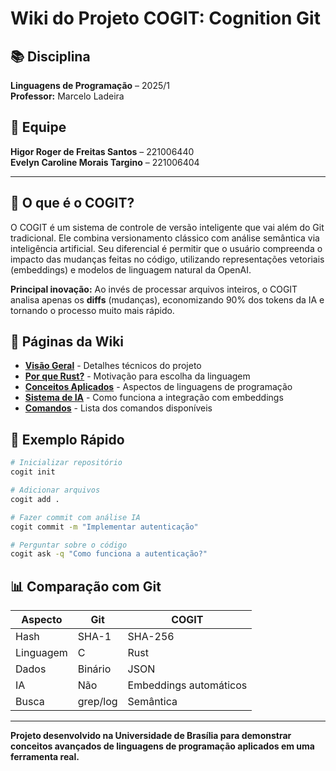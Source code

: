 # Wiki do Projeto COGIT: Cognition Git

## 📚 Disciplina

**Linguagens de Programação** – 2025/1  
**Professor:** Marcelo Ladeira

## 👥 Equipe

**Higor Roger de Freitas Santos** – 221006440  
**Evelyn Caroline Morais Targino** – 221006404

---

## 🎯 O que é o COGIT?

O COGIT é um sistema de controle de versão inteligente que vai além do Git tradicional. Ele combina versionamento clássico com análise semântica via inteligência artificial. Seu diferencial é permitir que o usuário compreenda o impacto das mudanças feitas no código, utilizando representações vetoriais (embeddings) e modelos de linguagem natural da OpenAI.

**Principal inovação:** Ao invés de processar arquivos inteiros, o COGIT analisa apenas os **diffs** (mudanças), economizando 90% dos tokens da IA e tornando o processo muito mais rápido.

## 📖 Páginas da Wiki

- **[Visão Geral](Visao-Geral)** - Detalhes técnicos do projeto
- **[Por que Rust?](Por-que-Rust)** - Motivação para escolha da linguagem
- **[Conceitos Aplicados](Conceitos-Aplicados)** - Aspectos de linguagens de programação
- **[Sistema de IA](Sistema-IA)** - Como funciona a integração com embeddings
- **[Comandos](Comandos)** - Lista dos comandos disponíveis

## 🚀 Exemplo Rápido

```bash
# Inicializar repositório
cogit init

# Adicionar arquivos
cogit add .

# Fazer commit com análise IA
cogit commit -m "Implementar autenticação"

# Perguntar sobre o código
cogit ask -q "Como funciona a autenticação?"
```

## 📊 Comparação com Git

| Aspecto | Git | COGIT |
|---------|-----|-------|
| Hash | SHA-1 | SHA-256 |
| Linguagem | C | Rust |
| Dados | Binário | JSON |
| IA | Não | Embeddings automáticos |
| Busca | grep/log | Semântica |

---

**Projeto desenvolvido na Universidade de Brasília para demonstrar conceitos avançados de linguagens de programação aplicados em uma ferramenta real.** 
